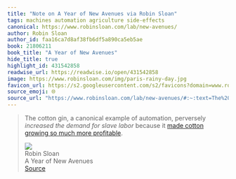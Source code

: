 ```yaml
---
title: "Note on A Year of New Avenues via Robin Sloan"
tags: machines automation agriculture side-effects
canonical: https://www.robinsloan.com/lab/new-avenues/
author: Robin Sloan
author_id: faa16ca7d8af38fb6df5a890ca5eb5ae
book: 21806211
book_title: "A Year of New Avenues"
hide_title: true
highlight_id: 431542858
readwise_url: https://readwise.io/open/431542858
image: https://www.robinsloan.com/img/paris-rainy-day.jpg
favicon_url: https://s2.googleusercontent.com/s2/favicons?domain=www.robinsloan.com
source_emoji: 🌐
source_url: "https://www.robinsloan.com/lab/new-avenues/#:~:text=The%20cotton%20gin%2C,%28https%3A%2F%2Fwww.archives.gov%2Feducation%2Flessons%2Fcotton-gin-patent%23%3A%7E%3Atext%3DWhile%2520it%2520was%2520true%2520that%2Cboth%2520land%2520and%2520enslaved%2520labor%29."
---
```


> The cotton gin, a canonical example of automation, perversely *increased the demand for slave labor* because it [made cotton growing so much more profitable](https://www.archives.gov/education/lessons/cotton-gin-patent#:~:text=While%20it%20was%20true%20that,both%20land%20and%20enslaved%20labor).
> <div class="quoteback-footer"><div class="quoteback-avatar"><img class="mini-favicon" src="https://s2.googleusercontent.com/s2/favicons?domain=www.robinsloan.com"></div><div class="quoteback-metadata"><div class="metadata-inner"><span style="display:none">FROM:</span><div aria-label="Robin Sloan" class="quoteback-author"> Robin Sloan</div><div aria-label="A Year of New Avenues" class="quoteback-title"> A Year of New Avenues</div></div></div><div class="quoteback-backlink"><a target="_blank" aria-label="go to the full text of this quotation" rel="noopener" href="https://www.robinsloan.com/lab/new-avenues/#:~:text=The%20cotton%20gin%2C,%28https%3A%2F%2Fwww.archives.gov%2Feducation%2Flessons%2Fcotton-gin-patent%23%3A%7E%3Atext%3DWhile%2520it%2520was%2520true%2520that%2Cboth%2520land%2520and%2520enslaved%2520labor%29." class="quoteback-arrow"> Source</a></div></div>